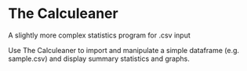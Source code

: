 # The Calculeaner
A slightly more complex statistics program for .csv input

Use The Calculeaner to import and manipulate a simple dataframe (e.g. sample.csv) and display summary statistics and graphs.
